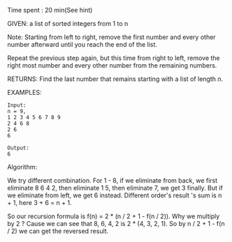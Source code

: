 Time spent :  20 min(See hint)

GIVEN: a list of sorted integers from 1 to n

Note: Starting from left to right, remove the first number and every other number afterward until you reach the end of the list.

Repeat the previous step again, but this time from right to left, remove the right most number and every other number from the remaining numbers.

RETURNS: Find the last number that remains starting with a list of length *n*.

EXAMPLES:

```
Input:
n = 9,
1 2 3 4 5 6 7 8 9
2 4 6 8
2 6
6

Output:
6
```

Algorithm:

We try different combination. For 1 - 8, if we eliminate from back, we first eliminate 8 6 4 2, then eliminate 1 5, then eliminate 7, we get 3 finally. But if we eliminate from left, we get 6 instead. Different order's result 's sum is n + 1, here 3 + 6 = n + 1.

So our recursion formula is f(n) = 2 * (n / 2 + 1 - f(n / 2)). Why we multiply by 2 ? Cause we can see that 8, 6, 4, 2 is 2 * (4, 3, 2, 1). So by n / 2 + 1 - f(n / 2) we can get the reversed result.